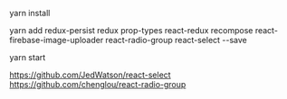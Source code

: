 yarn install

yarn add redux-persist redux prop-types react-redux recompose react-firebase-image-uploader react-radio-group react-select --save 

yarn start

https://github.com/JedWatson/react-select     
https://github.com/chenglou/react-radio-group  
